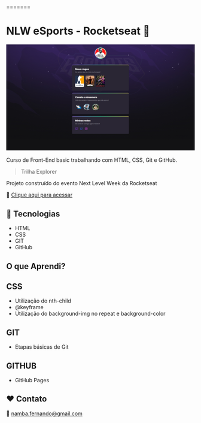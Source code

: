=======
# NLW eSports - Rocketseat :rocket: 

![preview](./.github/preview.png)

Curso de Front-End basic trabalhando com HTML, CSS, Git e GitHub.
> Trilha Explorer

Projeto construído do evento Next Level Week da Rocketseat

:link: [Clique aqui para acessar](https://fernandonamba.github.io/NLW_eSports/)


## :wrench: Tecnologias

- HTML
- CSS
- GIT
- GitHub

## O que Aprendi?
  <h2>CSS</h2>

 - Utilização do nth-child <br>
 - @keyframe<br>
 - Utilização do background-img no repeat e background-color<br>

  <h2>GIT</h2>

 - Etapas básicas de Git 

  <h2>GITHUB</h2>

 - GitHub Pages

## :heart: Contato
:email: namba.fernando@gmail.com
